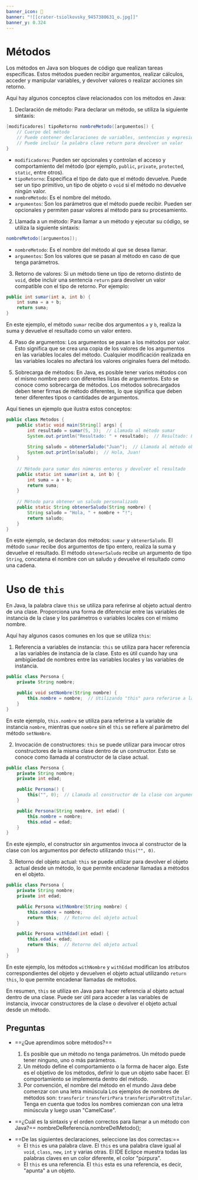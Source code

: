 ```yaml
---
banner_icon: 💅
banner: "![[crater-tsiolkovsky_9457380631_o.jpg]]"
banner_y: 0.324
---
```


# Métodos 

Los métodos en Java son bloques de código que realizan tareas específicas. Estos métodos pueden recibir argumentos, realizar cálculos, acceder y manipular variables, y devolver valores o realizar acciones sin retorno.

Aquí hay algunos conceptos clave relacionados con los métodos en Java:

1. Declaración de método: Para declarar un método, se utiliza la siguiente sintaxis:

```java
[modificadores] tipoRetorno nombreMetodo([argumentos]) {
    // Cuerpo del método
    // Puede contener declaraciones de variables, sentencias y expresiones
    // Puede incluir la palabra clave return para devolver un valor
}
```

- `modificadores`: Pueden ser opcionales y controlan el acceso y comportamiento del método (por ejemplo, `public`, `private`, `protected`, `static`, entre otros).
- `tipoRetorno`: Especifica el tipo de dato que el método devuelve. Puede ser un tipo primitivo, un tipo de objeto o `void` si el método no devuelve ningún valor.
- `nombreMetodo`: Es el nombre del método.
- `argumentos`: Son los parámetros que el método puede recibir. Pueden ser opcionales y permiten pasar valores al método para su procesamiento.

2. Llamada a un método: Para llamar a un método y ejecutar su código, se utiliza la siguiente sintaxis:

```java
nombreMetodo([argumentos]);
```

- `nombreMetodo`: Es el nombre del método al que se desea llamar.
- `argumentos`: Son los valores que se pasan al método en caso de que tenga parámetros.

3. Retorno de valores: Si un método tiene un tipo de retorno distinto de `void`, debe incluir una sentencia `return` para devolver un valor compatible con el tipo de retorno. Por ejemplo:

```java
public int sumar(int a, int b) {
    int suma = a + b;
    return suma;
}
```

En este ejemplo, el método `sumar` recibe dos argumentos `a` y `b`, realiza la suma y devuelve el resultado como un valor entero.

4. Paso de argumentos: Los argumentos se pasan a los métodos por valor. Esto significa que se crea una copia de los valores de los argumentos en las variables locales del método. Cualquier modificación realizada en las variables locales no afectará los valores originales fuera del método.

5. Sobrecarga de métodos: En Java, es posible tener varios métodos con el mismo nombre pero con diferentes listas de argumentos. Esto se conoce como sobrecarga de métodos. Los métodos sobrecargados deben tener firmas de método diferentes, lo que significa que deben tener diferentes tipos o cantidades de argumentos.

Aquí tienes un ejemplo que ilustra estos conceptos:

```java
public class Metodos {
    public static void main(String[] args) {
        int resultado = sumar(5, 3);  // Llamada al método sumar
        System.out.println("Resultado: " + resultado);  // Resultado: 8
        
        String saludo = obtenerSaludo("Juan");  // Llamada al método obtenerSaludo
        System.out.println(saludo);  // Hola, Juan!
    }
    
    // Método para sumar dos números enteros y devolver el resultado
    public static int sumar(int a, int b) {
        int suma = a + b;
        return suma;
    }
    
    // Método para obtener un saludo personalizado
    public static String obtenerSaludo(String nombre) {
        String saludo = "Hola, " + nombre + "!";
        return saludo;
    }
}
```

En este ejemplo, se declaran dos métodos: `sumar` y `obtenerSaludo`. El método `sumar` recibe dos argumentos de tipo entero, realiza la suma y devuelve el resultado. El método `obtenerSaludo` recibe un argumento de tipo `String`, concatena el nombre con un saludo y devuelve el resultado como una cadena.

# Uso de `this`

En Java, la palabra clave `this` se utiliza para referirse al objeto actual dentro de una clase. Proporciona una forma de diferenciar entre las variables de instancia de la clase y los parámetros o variables locales con el mismo nombre.

Aquí hay algunos casos comunes en los que se utiliza `this`:

1. Referencia a variables de instancia: `this` se utiliza para hacer referencia a las variables de instancia de la clase. Esto es útil cuando hay una ambigüedad de nombres entre las variables locales y las variables de instancia.

```java
public class Persona {
    private String nombre;

    public void setNombre(String nombre) {
        this.nombre = nombre;  // Utilizando "this" para referirse a la variable de instancia
    }
}
```

En este ejemplo, `this.nombre` se utiliza para referirse a la variable de instancia `nombre`, mientras que `nombre` sin el `this` se refiere al parámetro del método `setNombre`.

2. Invocación de constructores: `this` se puede utilizar para invocar otros constructores de la misma clase dentro de un constructor. Esto se conoce como llamada al constructor de la clase actual.

```java
public class Persona {
    private String nombre;
    private int edad;

    public Persona() {
        this("", 0);  // Llamada al constructor de la clase con argumentos por defecto
    }

    public Persona(String nombre, int edad) {
        this.nombre = nombre;
        this.edad = edad;
    }
}
```

En este ejemplo, el constructor sin argumentos invoca al constructor de la clase con los argumentos por defecto utilizando `this("", 0)`.

3. Retorno del objeto actual: `this` se puede utilizar para devolver el objeto actual desde un método, lo que permite encadenar llamadas a métodos en el objeto.

```java
public class Persona {
    private String nombre;
    private int edad;

    public Persona withNombre(String nombre) {
        this.nombre = nombre;
        return this;  // Retorno del objeto actual
    }

    public Persona withEdad(int edad) {
        this.edad = edad;
        return this;  // Retorno del objeto actual
    }
}
```

En este ejemplo, los métodos `withNombre` y `withEdad` modifican los atributos correspondientes del objeto y devuelven el objeto actual utilizando `return this`, lo que permite encadenar llamadas de métodos.

En resumen, `this` se utiliza en Java para hacer referencia al objeto actual dentro de una clase. Puede ser útil para acceder a las variables de instancia, invocar constructores de la clase o devolver el objeto actual desde un método.

## Preguntas

- ==¿Que aprendimos sobre métodos?==
	1. Es posible que un método no tenga parámetros. Un método puede tener ninguno, uno o más parámetros.
	2. Un método define el comportamiento o la forma de hacer algo. Este es el objetivo de los métodos, definir lo que un objeto sabe hacer. El comportamiento se implementa dentro del método.
	3. Por convención, el nombre del método en el mundo Java debe comenzar con una letra minúscula Los ejemplos de nombres de métodos son: `transferir` `transferirPara` `transferisParaOtroTitular`. Tenga en cuenta que todos los nombres comienzan con una letra minúscula y luego usan "CamelCase".

- ==¿Cuál es la sintaxis y el orden correctos para llamar a un método con Java?==
	nombreDeReferencia.nombreDelMetodo();

+ ==De las siguientes declaraciones, seleccione las dos correctas:==
	+ El `this` es una palabra clave. El `this` es una palabra clave igual al `void`, `class`, `new`, `int` y varias otras. El IDE Eclipce muestra todas las palabras claves en un color diferente, el color "púrpura".
	+ El `this` es una referencia. El `this` esta es una referencia, es decir, "apunta" a un objeto.